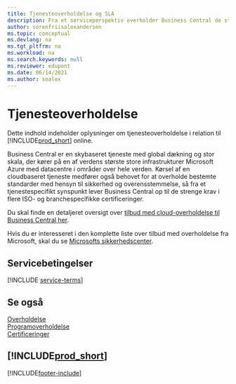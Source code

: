 ```yaml
---
title: Tjenesteoverholdelse og SLA
description: Fra et serviceperspektiv overholder Business Central de strenge krav og overholdelse af SLA i flere ISO-og branchespecifikke certificeringer.
author: sorenfriisalexandersen
ms.topic: conceptual
ms.devlang: na
ms.tgt_pltfrm: na
ms.workload: na
ms.search.keywords: null
ms.reviewer: edupont
ms.date: 06/14/2021
ms.author: soalex
---
```

# <a name="service-compliance"></a><a name="service-compliance"></a><a name="service-compliance"></a>Tjenesteoverholdelse

Dette indhold indeholder oplysninger om tjenesteoverholdelse i relation til [!INCLUDE[prod_short](../includes/prod_short.md)] online.  

Business Central er en skybaseret tjeneste med global dækning og stor skala, der kører på en af verdens største store infrastrukturer Microsoft Azure med datacentre i områder over hele verden. Kørsel af en cloudbaseret tjeneste medfører også behovet for at overholde bestemte standarder med hensyn til sikkerhed og overensstemmelse, så fra et tjenestespecifikt synspunkt lever Business Central op til de strenge krav i flere ISO- og branchespecifikke certificeringer.

Du skal finde en detaljeret oversigt over [tilbud med cloud-overholdelse til Business Central her](https://aka.ms/d365-compliance-list).

Hvis du er interesseret i den komplette liste over tilbud med overholdelse fra Microsoft, skal du se [Microsofts sikkerhedscenter](https://www.microsoft.com/trustcenter/compliance/complianceofferings).

## <a name="service-terms"></a><a name="service-terms"></a><a name="service-terms"></a>Servicebetingelser

[!INCLUDE [service-terms](../includes/service-terms.md)]

## <a name="see-also"></a><a name="see-also"></a><a name="see-also"></a>Se også

[Overholdelse](compliance-overview.md)  
[Programoverholdelse](compliance-application-compliance.md)  
[Certificeringer](compliance-certifications.md)  

## [!INCLUDE[prod_short](../includes/free_trial_md.md)]


[!INCLUDE[footer-include](../includes/footer-banner.md)]
